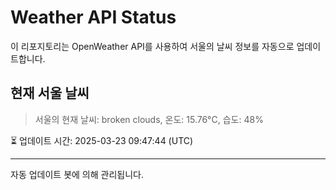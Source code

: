 
# Weather API Status

이 리포지토리는 OpenWeather API를 사용하여 서울의 날씨 정보를 자동으로 업데이트합니다.

## 현재 서울 날씨
> 서울의 현재 날씨: broken clouds, 온도: 15.76°C, 습도: 48%

⏳ 업데이트 시간: 2025-03-23 09:47:44 (UTC)

---
자동 업데이트 봇에 의해 관리됩니다.
